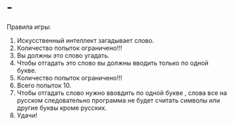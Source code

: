 # -
Правила игры:
1. Искусственный интеллект загадывает слово.
2. Количество попыток ограничено!!!
3. Вы должны это слово угадать.
4. Чтобы отгадать это слово вы должны вводить только по одной букве.
5. Количество попыток ограничено!!!
6. Всего попыток 10.
7. Чтобы отгадать слово нужно ввовдить по одной букве , слова все на русском следовательно программа не будет считать символы или другие буквы кроме русских.
8. Удачи!